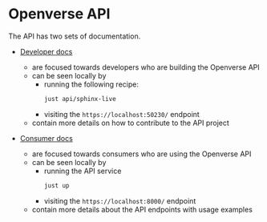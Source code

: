 # Openverse API

The API has two sets of documentation.

- [Developer docs](https://wordpress.github.io/openverse-api/)

  - are focused towards developers who are building the Openverse API
  - can be seen locally by
    - running the following recipe:
      ```bash
      just api/sphinx-live
      ```
    - visiting the `https://localhost:50230/` endpoint
  - contain more details on how to contribute to the API project

- [Consumer docs](https://api.openverse.engineering/)
  - are focused towards consumers who are using the Openverse API
  - can be seen locally by
    - running the API service
      ```bash
      just up
      ```
    - visiting the `https://localhost:8000/` endpoint
  - contain more details about the API endpoints with usage examples

